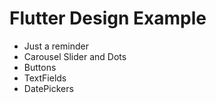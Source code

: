 # Flutter Design Example
- Just a reminder
- Carousel Slider and Dots
- Buttons
- TextFields
- DatePickers

